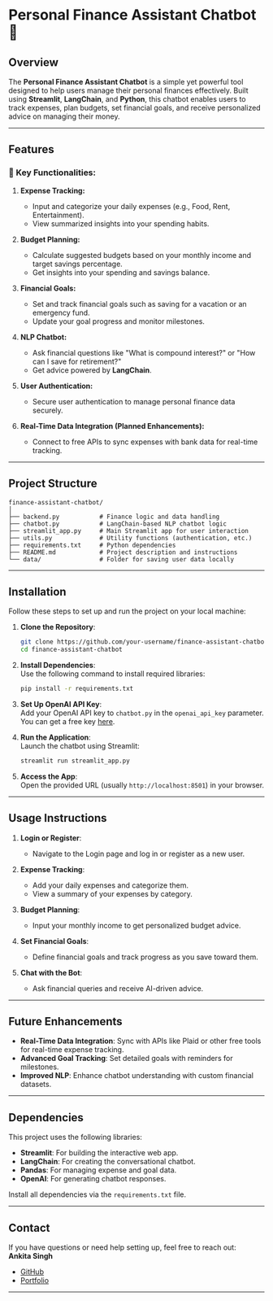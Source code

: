 
# Personal Finance Assistant Chatbot 💸

## Overview  
The **Personal Finance Assistant Chatbot** is a simple yet powerful tool designed to help users manage their personal finances effectively. Built using **Streamlit**, **LangChain**, and **Python**, this chatbot enables users to track expenses, plan budgets, set financial goals, and receive personalized advice on managing their money.

---

## Features  
### 🌟 Key Functionalities:
1. **Expense Tracking:**  
   - Input and categorize your daily expenses (e.g., Food, Rent, Entertainment).  
   - View summarized insights into your spending habits.

2. **Budget Planning:**  
   - Calculate suggested budgets based on your monthly income and target savings percentage.  
   - Get insights into your spending and savings balance.

3. **Financial Goals:**  
   - Set and track financial goals such as saving for a vacation or an emergency fund.  
   - Update your goal progress and monitor milestones.

4. **NLP Chatbot:**  
   - Ask financial questions like "What is compound interest?" or "How can I save for retirement?"  
   - Get advice powered by **LangChain**.

5. **User Authentication:**  
   - Secure user authentication to manage personal finance data securely.

6. **Real-Time Data Integration (Planned Enhancements):**  
   - Connect to free APIs to sync expenses with bank data for real-time tracking.

---

## Project Structure  
```plaintext
finance-assistant-chatbot/
│
├── backend.py           # Finance logic and data handling
├── chatbot.py           # LangChain-based NLP chatbot logic
├── streamlit_app.py     # Main Streamlit app for user interaction
├── utils.py             # Utility functions (authentication, etc.)
├── requirements.txt     # Python dependencies
├── README.md            # Project description and instructions
└── data/                # Folder for saving user data locally
```

---

## Installation  
Follow these steps to set up and run the project on your local machine:

1. **Clone the Repository**:  
   ```bash
   git clone https://github.com/your-username/finance-assistant-chatbot.git
   cd finance-assistant-chatbot
   ```

2. **Install Dependencies**:  
   Use the following command to install required libraries:  
   ```bash
   pip install -r requirements.txt
   ```

3. **Set Up OpenAI API Key**:  
   Add your OpenAI API key to `chatbot.py` in the `openai_api_key` parameter. You can get a free key [here](https://platform.openai.com/signup/).  

4. **Run the Application**:  
   Launch the chatbot using Streamlit:  
   ```bash
   streamlit run streamlit_app.py
   ```

5. **Access the App**:  
   Open the provided URL (usually `http://localhost:8501`) in your browser.

---

## Usage Instructions  
1. **Login or Register**:  
   - Navigate to the Login page and log in or register as a new user.

2. **Expense Tracking**:  
   - Add your daily expenses and categorize them.  
   - View a summary of your expenses by category.

3. **Budget Planning**:  
   - Input your monthly income to get personalized budget advice.

4. **Set Financial Goals**:  
   - Define financial goals and track progress as you save toward them.

5. **Chat with the Bot**:  
   - Ask financial queries and receive AI-driven advice.

---

## Future Enhancements  
- **Real-Time Data Integration**: Sync with APIs like Plaid or other free tools for real-time expense tracking.  
- **Advanced Goal Tracking**: Set detailed goals with reminders for milestones.  
- **Improved NLP**: Enhance chatbot understanding with custom financial datasets.  

---

## Dependencies  
This project uses the following libraries:  
- **Streamlit**: For building the interactive web app.  
- **LangChain**: For creating the conversational chatbot.  
- **Pandas**: For managing expense and goal data.  
- **OpenAI**: For generating chatbot responses.  

Install all dependencies via the `requirements.txt` file.

---

## Contact  
If you have questions or need help setting up, feel free to reach out:  
**Ankita Singh**  
- [GitHub](https://github.com/Annkkitaaa)  
- [Portfolio](https://ankitasingh.vercel.app/)  

---

